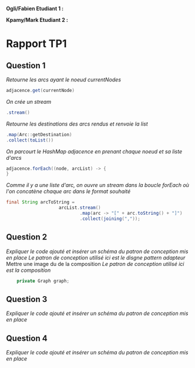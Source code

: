 **Ogli/Fabien Etudiant 1 :**

**Kpamy/Mark Etudiant 2 :**

# Rapport TP1

## Question 1
*Retourne les arcs ayant le noeud currentNodes*
```Java
adjacence.get(currentNode) 
```
*On crée un stream*
```Java
.stream()
```
*Retourne les destinations des arcs rendus et renvoie la list*
```Java
.map(Arc::getDestination)
.collect(toList())
```

*On parcourt le HashMap adjacence en prenant chaque noeud et sa liste d'arcs*
```Java
adjacence.forEach((node, arcList) -> {
}
```

*Comme il y a une liste d'arc, on ouvre un stream dans la boucle forEach où l'on concatène chaque arc dans le format souhaité*
```Java
final String arcToString =
                    arcList.stream()
                            .map(arc -> "[" + arc.toString() + "]")
                            .collect(joining(","));
```
## Question 2
*Expliquer le code ajouté et insérer un schéma du patron de conception mis en place*
*Le patron de conception utilisé ici est le disgne pattern adapteur*
Mettre une image du de la composition
*Le patron de conception utilisé ici est la composition*
```Java
    private Graph graph;
```
## Question 3
*Expliquer le code ajouté et insérer un schéma du patron de conception mis en place*

## Question 4
*Expliquer le code ajouté et insérer un schéma du patron de conception mis en place*
